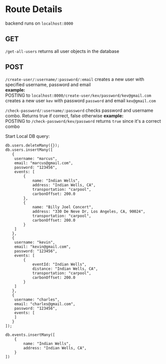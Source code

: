 
# Route Details
backend runs on `localhost:8000`

## GET
`/get-all-users` returns all user objects in the database


## POST 
`/create-user/:username/:password/:email` creates a new user with specified username, password and email\
**example:** \
POSTING to `localhost:8000/create-user/kev/password/kev@gmail.com` \
creates a new user `kev` with password `password` and email `kev@gmail.com`

`/check-password/:username/:password` checks password and username combo. Returns true if correct, false otherwise
**example:** \
POSTING to `/check-password/kev/password` returns `true` since it's a correct combo


Start Local DB query:
```
db.users.deleteMany({});
db.users.insertMany([
   {
    username: "marcus",
    email: "marcus@gmail.com",
    password: "123456",
    events: [
        {
            name: "Indian Wells",
            address: "Indian Wells, CA",
            transportation: "carpool",
            carbonOffset: 200.0
        },
        {
            name: "Billy Joel Concert",
            address: "330 De Neve Dr, Los Angeles, CA, 90024",
            transportation: "carpool",
            carbonOffset: 200.0
        }
    ]
   },
   {
    username: "kevin",
    email: "kevin@gmail.com",
    password: "123456",
    events: [
        {
            eventId: "Indian Wells",
            distance: "Indian Wells, CA",
            transportation: "carpool",
            carbonOffset: 200.0
        }
    ]
   },
   {
    username: "charles",
    email: "charles@gmail.com",
    password: "123456",
    events: [
    ]
   }
]);

db.events.insertMany([
    {
        name: "Indian Wells",
        address: "Indian Wells, CA",
    }
])
```